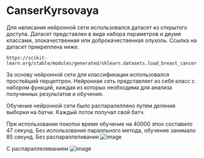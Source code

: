 # CanserKyrsovaya


Для написания нейронной сети использовался датасет из открытого доступа.
Датасет представлен в виде набора параметров и двумя классами, злокачественная или доброкачественная опухоль. Ссылка на датасет прикреплена ниже.
```
https://scikit-learn.org/stable/modules/generated/sklearn.datasets.load_breast_cancer.html
```
За основу нейронной сети для классификации использовался простейший перцептрон. 
Нейронная сеть представляет из себя класс с набором функций, каждая из которых необходима для анализа полученных результатов и обучения.

Обучение нейронной сети было распаралеллено путем деления выборки на батчи. Каждый поток получал свой батч.

При использовании покоток время обучение на 40000 эпох составило 47 секунд. Без использования паралльного метода, обучение занимало 85 секунд.
Без распараллеливания
![image](https://user-images.githubusercontent.com/58101395/216070645-33c4f6cc-1f59-4859-b0ba-58b4f5515733.png)

С распараллеливанием
![image](https://user-images.githubusercontent.com/58101395/216070771-732cf275-c0e2-450c-bac7-2014e1db86ee.png)
